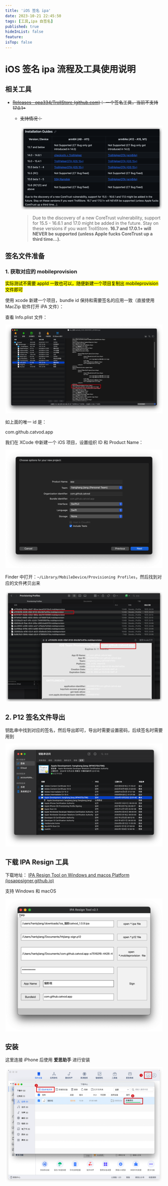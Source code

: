 ```yaml
---
title: 'iOS 签名 ipa'
date: 2023-10-21 22:45:50
tags: [工具,ipa 自签名]
published: true
hideInList: false
feature: 
isTop: false
---
```


# iOS 签名 ipa 流程及工具使用说明

## 相关工具

- ~~[Releases · opa334/TrollStore (github.com)](https://github.com/opa334/TrollStore/releases)： 一个签名工具，当前不支持 17.0.1+~~
  
  - ~~支持情况：~~
    
    ![](_assets/iOS签名ipa/2023-10-21-22-48-50-image.png)
    
    > Due to the discovery of a new CoreTrust vulnerability, support for 15.5 - 16.6.1 and 17.0 might be added in the future. Stay on these versions if you want TrollStore. **16.7 and 17.0.1+ will NEVER be supported (unless Apple fucks CoreTrust up a third time...).**



## 签名文件准备

### 1. 获取对应的 mobileprovision

<mark>实际测试不需要 appId 一致也可以，随便新建一个项目复制出 mobileprovision 文件即可</mark>

使用 xcode 新建一个项目，bundle id 保持和需要签名的应用一致（直接使用 MacZip 软件打开 iPA 文件）：

查看 Info.plist 文件：

![](_assets/iOS签名ipa/2023-10-21-23-44-07-image.png)

如上面的唯一 id 是：

<?xml version="1.0" encoding="UTF-8"?>

<!DOCTYPE plist PUBLIC "-//Apple//DTD PLIST 1.0//EN" "http://www.apple.com/DTDs/PropertyList-1.0.dtd">

<plist version="1.0">
<string>com.github.catvod.app</string>
</plist>

我们在 XCode 中新建一个 iOS 项目，设置组织 ID 和 Product Name：

![](_assets/iOS签名ipa/2023-10-21-23-22-45-image.png)

Finder 中打开：`~/Library/MobileDevice/Provisioning Profiles`，然后找到对应的文件拷贝出来

![](_assets/iOS签名ipa/2023-10-21-23-47-20-image.png)

## 2. P12 签名文件导出

钥匙串中找到对应的签名，然后导出即可，导出时需要设置密码，后续签名时需要用到

![](_assets/iOS签名ipa/2023-10-21-23-48-22-image.png)

## 下载 IPA Resign 工具

下载地址： [IPA Resign Tool on Windows and macos Platform (iosappsigner.github.io)](https://iosappsigner.github.io/)

支持 Windows 和 macOS 

![](_assets/iOS签名ipa/2023-10-21-23-48-43-image.png)

## 安装

这里连接 iPhone 后使用 **爱思助手** 进行安装

![](_assets/iOS签名ipa/2023-10-21-23-50-04-image.png)


